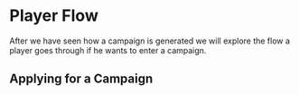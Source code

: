 # Player Flow

After we have seen how a campaign is generated we will explore the flow a player goes through if he wants to enter a campaign.

## Applying for a Campaign